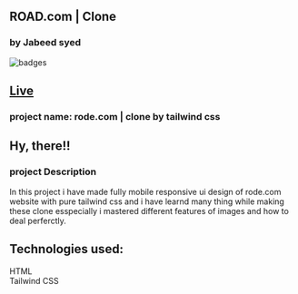 ## ROAD.com | Clone
### by Jabeed syed

![badges](https://img.shields.io/badge/rode.com-tailwindcss-brightgreen)

## [Live](https://rode-ui-clone-web.netlify.app/)

### project name: rode.com | clone by tailwind css
## Hy, there!!

### project Description

In this project i have made fully mobile responsive ui design of rode.com website with pure tailwind css  and i have learnd many thing while making these clone esspecially i mastered different features of images and how to deal perferctly. 

## Technologies used:<br>
HTML <br>
Tailwind CSS
